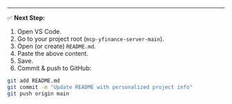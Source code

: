 
---

✅ **Next Step:**  

1. Open VS Code.  
2. Go to your project root (`mcp-yfinance-server-main`).  
3. Open (or create) `README.md`.  
4. Paste the above content.  
5. Save.  
6. Commit & push to GitHub:

```bash
git add README.md
git commit -m "Update README with personalized project info"
git push origin main
